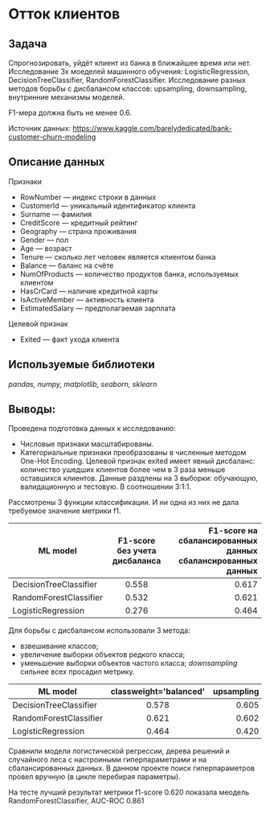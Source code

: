 # Отток клиентов

## Задача
Спрогнозировать, уйдёт клиент из банка в ближайшее время или нет. Исследование 3х моеделей машинного обучения: LogisticRegression, DecisionTreeClassifier, RandomForestClassifier. Исследование разных методов борьбы с дисбалансом классов: upsampling, downsampling, внутринние механизмы моделей.

F1-мера должна быть не менее 0.6.

Источник данных: https://www.kaggle.com/barelydedicated/bank-customer-churn-modeling

## Описание данных

Признаки

* RowNumber — индекс строки в данных
* CustomerId — уникальный идентификатор клиента
* Surname — фамилия
* CreditScore — кредитный рейтинг
* Geography — страна проживания
* Gender — пол
* Age — возраст
* Tenure — сколько лет человек является клиентом банка
* Balance — баланс на счёте
* NumOfProducts — количество продуктов банка, используемых клиентом
* HasCrCard — наличие кредитной карты
* IsActiveMember — активность клиента
* EstimatedSalary — предполагаемая зарплата

Целевой признак
* Exited — факт ухода клиента

## Используемые библиотеки
*pandas, numpy, matplotlib, seaborn, sklearn*

## Выводы:
Проведена подготовка данных к исследованию:
* Числовые признаки масштабированы.
* Категориальные признаки преобразованы в численные методом One-Hot Encoding.
Целевой признак exited имеет явный дисбаланс: количество ушедших клиентов более чем в 3 раза меньше оставшихся клиентов.
Данные раздлены на 3 выборки: обучающую, валидационную и тестовую. В соотношении 3:1:1.

Рассмотрены 3 функции классификации. И ни одна из них не дала требуемое значение метрики f1.

| ML model | F1-score без учета дисбаланса | F1-score на сбалансированных данных сбалансированных данных|                          
| ---------------------- |:-----:| -----:|
| DecisionTreeClassifier | 0.558 | 0.617 |
| RandomForestClassifier | 0.532 | 0.621 |
| LogisticRegression     | 0.276 | 0.464 |

Для борьбы с дисбалансом использовали 3 метода:
* взвешивание классов;
* увеличение выборки объектов редкого класса;
* уменьшение выборки объектов частого класса;
*downsampling* сильнее всех просадил метрику. 

| ML model | classweight='balanced' | upsampling | downsampling |
| ---------------------- |:-----:| -----:| -----:|
| DecisionTreeClassifier | 0.578 | 0.605 | 0.549 |
| RandomForestClassifier | 0.621 | 0.602 | 0.601 |
| LogisticRegression     | 0.464 | 0.420 | 0.460 |

Сравнили модели логистической регрессии, дерева решений и случайного леса с настроиными гиперпараметрами и на сбалансированных данных. В данном проекте поиск гиперпараметров провел вручную (в цикле перебирая параметры).

На тесте лучший результат метрики f1-score 0.620 показала меодель RandomForestClassifier, AUC-ROC 0.861
